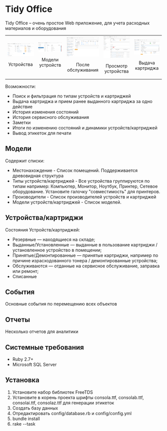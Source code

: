 # Tidy Office
Tidy Office – очень простое Web приложение, для учета расходных материалов и оборудования

<table border="0">
  <tr>
    <td align="center">
      <a href="https://github.com/Rorty/tidy-office/blob/main/public/images/devices.png" target="_blank">
        <img src="https://github.com/Rorty/tidy-office/blob/main/public/images/devices_t.png">
      </a>
      <br />
      <p>Устройства</p>
    </td>
    <td align="center">
      <a href="https://github.com/Rorty/tidy-office/blob/main/public/images/device_models.PNG" target="_blank">
        <img src="https://github.com/Rorty/tidy-office/blob/main/public/images/device_models_t.png">
      </a>
      <br />
      <p>Модели устройств</p>
    </td>
    <td align="center">
      <a href="https://github.com/Rorty/tidy-office/blob/main/public/images/from_service.png" target="_blank">
        <img src="https://github.com/Rorty/tidy-office/blob/main/public/images/from_service_t.png">
      </a>
      <br />
      <p>После обслуживания</p>
    </td>
    <td align="center">
      <a href="https://github.com/Rorty/tidy-office/blob/main/public/images/show.png" target="_blank">
        <img src="https://github.com/Rorty/tidy-office/blob/main/public/images/show_t.png">
      </a>
      <br />
      <p>Просмотр устройства</p>
    </td>
    <td align="center">
      <a href="https://github.com/Rorty/tidy-office/blob/main/public/images/to_issue.png" target="_blank">
        <img src="https://github.com/Rorty/tidy-office/blob/main/public/images/to_issue_t.png">
      </a>
      <br />
      <p>Выдача картриджа</p>
    </td>
  </tr>
</table>

Возможности:
- Поиск и фильтрация по типам устройств и картриджей
- Выдача картриджа и прием ранее выданного картриджа за одно действие
- История изменения состояний
- История сервисного обслуживания
- Заметки
- Итоги по изменению состояний и динамики устройств/картриджей
- Вывод этикеток для печати

## Модели
Содержит списки:
- Местонахождение - Список помещений. Поддерживается древовидная структура
- Типы устройств/картриджей - Все устройства группируются по типам например: Компьютер, Монитор, Ноутбук, Принтер, Сетевое оборудование. Установите галочку "совместимость" для принтеров. 
- Производители - Список производителей устройств и картриджей
- Модели устройств/картриджей - Список моделей.

## Устройства/картриджи
Состояния Устройств/картриджей:
- Резервные — находящиеся на складе;
- Выданные/Установленные — выданные в пользование картриджи / установленное устройство в помещении;
- Принятые/Демонтированные — принятые картриджи, например по причине израсходованного тонера / демонтированные устройства;
- Обслуживаются — отданные на сервисное обслуживание, заправка или ремонт;
- Списанные

## События
Основные события по перемещению всех объектов
## Отчеты
Несколько отчетов для аналитики

## Системные требования
- Ruby 2.7+
- Microsoft SQL Server

## Установка
1. Установите набор библиотек FreeTDS
2. Установите в корень проекта шрифты consola.ttf, consolab.ttf, consolai.ttf, consolaz.ttf для генерации этикеток
3. Создать базу данных
4. Отредактировать config/database.rb и config/config.yml
5. bundle install
6. rake --task

